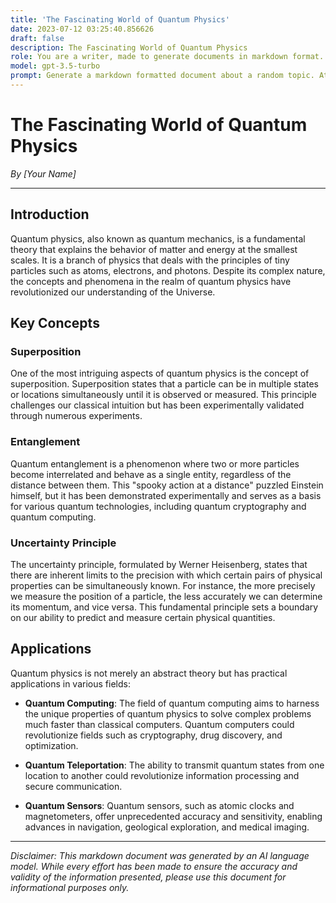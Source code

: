 ```yaml
---
title: 'The Fascinating World of Quantum Physics'
date: 2023-07-12 03:25:40.856626
draft: false
description: The Fascinating World of Quantum Physics
role: You are a writer, made to generate documents in markdown format. It is very important that all of the documents you generate are in valid markdown format.
model: gpt-3.5-turbo
prompt: Generate a markdown formatted document about a random topic. At the bottom, include a disclaimer explaining that the document was generated by you. The first line of the document should be the title. Make sure that the entire document is in proper markdown format, using a mix of various tags to make the document visually appealing.
---
```


# The Fascinating World of Quantum Physics

*By [Your Name]*

---

## Introduction

Quantum physics, also known as quantum mechanics, is a fundamental theory that explains the behavior of matter and energy at the smallest scales. It is a branch of physics that deals with the principles of tiny particles such as atoms, electrons, and photons. Despite its complex nature, the concepts and phenomena in the realm of quantum physics have revolutionized our understanding of the Universe.

## Key Concepts

### Superposition

One of the most intriguing aspects of quantum physics is the concept of superposition. Superposition states that a particle can be in multiple states or locations simultaneously until it is observed or measured. This principle challenges our classical intuition but has been experimentally validated through numerous experiments.

### Entanglement

Quantum entanglement is a phenomenon where two or more particles become interrelated and behave as a single entity, regardless of the distance between them. This "spooky action at a distance" puzzled Einstein himself, but it has been demonstrated experimentally and serves as a basis for various quantum technologies, including quantum cryptography and quantum computing.

### Uncertainty Principle

The uncertainty principle, formulated by Werner Heisenberg, states that there are inherent limits to the precision with which certain pairs of physical properties can be simultaneously known. For instance, the more precisely we measure the position of a particle, the less accurately we can determine its momentum, and vice versa. This fundamental principle sets a boundary on our ability to predict and measure certain physical quantities.

## Applications

Quantum physics is not merely an abstract theory but has practical applications in various fields:

- **Quantum Computing**: The field of quantum computing aims to harness the unique properties of quantum physics to solve complex problems much faster than classical computers. Quantum computers could revolutionize fields such as cryptography, drug discovery, and optimization.

- **Quantum Teleportation**: The ability to transmit quantum states from one location to another could revolutionize information processing and secure communication.

- **Quantum Sensors**: Quantum sensors, such as atomic clocks and magnetometers, offer unprecedented accuracy and sensitivity, enabling advances in navigation, geological exploration, and medical imaging.

---

*Disclaimer: This markdown document was generated by an AI language model. While every effort has been made to ensure the accuracy and validity of the information presented, please use this document for informational purposes only.*